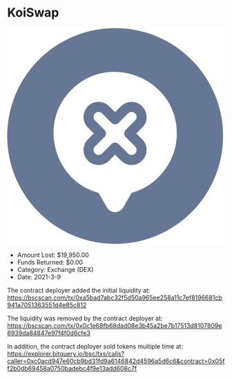 # KoiSwap
![KoiSwap](/rektimages/KoiSwap.png)
- Amount Lost: $19,950.00
- Funds Returned: $0.00
- Category: Exchange (DEX)
- Date: 2021-3-9

The contract deployer added the initial liquidity at:  
https://bscscan.com/tx/0xa5bad7abc32f5d50a965ee258a11c7ef8196681cb941a7051363551d4e85c812  
  
The liquidity was removed by the contract deployer at:  
https://bscscan.com/tx/0x0c1e68fb68dad08e3b45a2be7b17513d8107809e6939da84847e97f4f0d6cfe3  
  
In addition, the contract deployer sold tokens multiple time at:  
https://explorer.bitquery.io/bsc/txs/calls?caller=0xc0acd947e60cb9bd31fd9a6146842d4596a5d6c6&contract=0x05ff2b0db69458a0750badebc4f9e13add608c7f



